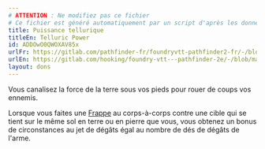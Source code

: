 ```yaml
---
# ATTENTION : Ne modifiez pas ce fichier
# Ce fichier est généré automatiquement par un script d'après les données du module Foundry VTT officiel et de sa traduction
title: Puissance tellurique
titleEn: Telluric Power
id: ADDOwO0QWOXAV85x
urlFr: https://gitlab.com/pathfinder-fr/foundryvtt-pathfinder2-fr/-/blob/master/data/feats/ADDOwO0QWOXAV85x.htm
urlEn: https://gitlab.com/hooking/foundry-vtt---pathfinder-2e/-/blob/master/packs/data/feats.db/telluric-power.json
layout: dons
---
```

Vous canalisez la force de la terre sous vos pieds pour rouer de coups vos ennemis.

Lorsque vous faites une [Frappe](../actions/frapper.html) au corps-à-corps contre une cible qui se tient sur le même sol en terre ou en pierre que vous, vous obtenez un bonus de circonstances au jet de dégâts égal au nombre de dés de dégâts de l'arme.
